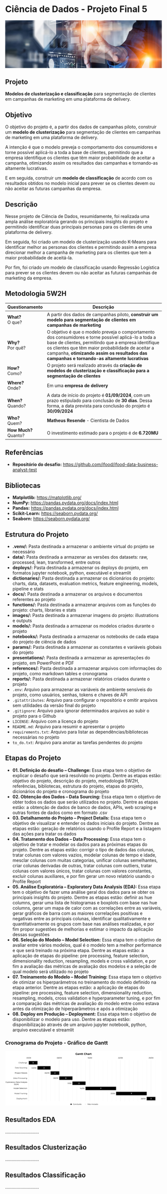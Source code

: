 # Ciência de Dados - Projeto Final 5

![Wallpaper](images/wallpaper.png)

## Projeto
**Modelos de clusterização e classificação** para segmentação de clientes em campanhas de marketing em uma plataforma de delivery.


## Objetivo
O objetivo do projeto é, a partir dos dados de campanhas piloto, construir um **modelo de clusterização** para segmentação de clientes em campanhas de marketing em uma plataforma de delivery. <br>

A intenção é que o modelo preveja o comportamento dos consumidores e torne possível aplicá-lo a toda a base de clientes, permitindo que a empresa identifique os clientes que têm maior probabilidade de aceitar a campanha, otimizando assim os resultados das campanhas e tornando-as altamente lucrativas. <br>

E em seguida, construir um **modelo de classificação** de acordo com os resultados obtidos no modelo inicial para prever se os clientes devem ou não aceitar as futuras campanhas da empresa.


## Descrição
Nesse projeto de Ciência de Dados, resumidamente, foi realizada uma ampla análise exploratória gerando os principais insights do projeto e permitindo identificar duas principais personas para os clientes de uma plataforma de delivery. 

Em seguida, foi criado um modelo de clusterização usando K-Means para identificar melhor as personas dos clientes e permitindo assim a empresa direcionar melhor a campanha de marketing para os clientes que tem a maior probabilidade de aceitá-la. 

Por fim, foi criado um modelo de classificação usando Regressão Logística para prever se os clientes devem ou não aceitar as futuras campanhas de marketing da empresa.


## Metodologia 5W2H
| **Questionamento**         | **Descrição**                                                                                                                                             |
|----------------------------|-----------------------------------------------------------------------------------------------------------------------------------------------------------|
| **What?**<br>O que?         | A partir dos dados de campanhas piloto, **construir um modelo para segmentação de clientes em campanhas de marketing**                                      |
| **Why?**<br>Por quê?        | O objetivo é que o modelo preveja o comportamento dos consumidores e torne possível aplicá-lo a toda a base de clientes, permitindo que a empresa identifique os clientes que têm maior probabilidade de aceitar a campanha, **otimizando assim os resultados das campanhas e tornando-as altamente lucrativas** |
| **How?**<br>Como?           | O projeto será realizado através da **criação de modelos de clusterização e classificação para a segmentação de clientes**                                  |
| **Where?**<br>Onde?         | Em uma **empresa de delivery**                                                                                                                            |
| **When?**<br>Quando?        | A data de início do projeto é **01/09/2024**, com um prazo estipulado para conclusão de **30 dias**. Dessa forma, a data prevista para conclusão do projeto é **30/09/2024** |
| **Who?**<br>Quem?           | **Matheus Resende** - Cientista de Dados                                                                                                                   |
| **How Much?**<br>Quanto?    | O investimento estimado para o projeto é de **6.720MU**                                                                                                    |


## Referências
- **Repositório do desafio:** https://github.com/ifood/ifood-data-business-analyst-test


## Bibliotecas
- **Matplotlib:** https://matplotlib.org/
- **NumPy:** https://pandas.pydata.org/docs/index.html
- **Pandas:** https://pandas.pydata.org/docs/index.html
- **Scikit-Learn:** https://seaborn.pydata.org/
- **Seaborn:** https://seaborn.pydata.org/


## Estrutura do Projeto
- **.venv/:** Pasta destinada a armazenar o ambiente virtual do projeto se necessário
- **data/:** Pasta destinada a armazenar as versões dos datasets: raw, processed, lean, transformed, entre outros
- **deploys/:** Pasta destinada a armazenar os deploys do projeto, em formatos jupyter notebook, python, executável e streamlit
- **dictionaries/:** Pasta destinada a armazenar os dicionários do projeto: charts, data, datasets, evaluation metrics, feature engineering, models, pipeline e stats
- **docs/:** Pasta destinada a armazenar os arquivos e documentos referentes ao projeto
- **functions/:** Pasta destinada a armazenar arquivos com as funções do projeto: charts, libraries e stats
- **images/:** Pasta destinada a armazenar imagens do projeto: illustrations e outputs
- **models/:** Pasta destinada a armazenar os modelos criados durante o projeto
- **notebooks/:** Pasta destinada a armazenar os notebooks de cada etapa do projeto de ciência de dados
- **params/:** Pasta destinada a armazenar as constantes e variáveis globais do projeto
- **presentations/:** Pasta destinada a armazenar as apresentações do projeto, em PowerPoint e PDF
- **references/:** Pasta destinada a armazenar arquivos com informações do projeto, como markdown tables e cronograma
- **reports/:** Pasta destinada a armazenar relatórios criados durante o projeto
- `.env`: Arquivo para armazenar as variáveis de ambiente sensíveis do projeto, como usuários, senhas, tokens e chaves de API
- `.gitattributes`: Arquivo para configurar o repositório e omitir arquivos sem utilidades da versão final do projeto
- `.gitignore`: Arquivo para ignorar determinados arquivos ao subir o projeto para o Github
- `LICENSE`: Arquivo com a licença do projeto
- `README.md`: Arquivo para resumir e apresentar o projeto
- `requirements.txt`: Arquivo para listar as dependências/bibliotecas necessárias no projeto
- `to_do.txt`: Arquivo para anotar as tarefas pendentes do projeto


## Etapas do Projeto
- **01. Definição do desafio – Challenge:** Essa etapa tem o objetivo de explicar o desafio que será resolvido no projeto. Dentre as etapas estão: objetivo do projeto, descrição do projeto, metodologia 5W2H, referências, bibliotecas, estrutura do projeto, etapas do projeto, dicionários do projeto e cronograma do projeto
- **02. Obtenção dos Dados – Data Sourcing:** Essa etapa tem o objetivo de obter todos os dados que serão utilizados no projeto. Dentre as etapas estão: a obtenção de dados de banco de dados, APIs, web scraping e outras fontes de dados como em formato .csv
- **03. Detalhamento do Projeto – Project Details:** Essa etapa tem o objetivo de visualizar e entender os dados iniciais do projeto. Dentre as etapas estão: geração de relatórios usando o Profile Report e a listagem das ações para tratar os dados
- **04. Tratamento dos Dados – Data Processing:** Essa etapa tem o objetivo de tratar e modelar os dados para as próximas etapas do projeto. Dentre as etapas estão: corrigir o tipo de dados das colunas, tratar colunas com valores vazios, modelar colunas de tempo e idade, mesclar colunas com muitas categorias, unificar colunas semelhantes, criar colunas derivadas de outras, tratar colunas com outliers, tratar colunas com valores únicos, tratar colunas com valores constantes, excluir colunas auxiliares, e por fim gerar um novo relatório usando o Profile Report
- **05. Análise Exploratória – Exploratory Data Analysis (EDA):** Essa etapa tem o objetivo de fazer uma análise geral dos dados para se obter os principais insights do projeto. Dentre as etapas estão: definir as hue columns, gerar uma lista de histogramas e boxplots com base nas hue columns, gerar um mapa de calor com as correlações entre as variáveis, gerar gráficos de barra com as maiores correlações positivas e negativas entre as principais colunas, identificar qualitativamente e quantitativamente os grupos com base nas análises realizadas, e por fim propor sugestões de melhorias e estimar o impacto da aplicação dessas sugestões
- **06. Seleção do Modelo – Model Selection:** Essa etapa tem o objetivo de avaliar entre vários modelos, qual é o modelo tem a melhor performance e que será treinado na próxima etapa. Dentre as etapas estão: a aplicação de etapas do pipeline: pre processing, feature selection, dimensionality reduction, resampling, models e cross validation, e por fim a avaliação das métricas de avaliação dos modelos e a seleção de qual modelo será utilizado no projeto 
- **07. Treinamento do Modelo – Model Training:** Essa etapa tem o objetivo de otimizar os hiperparâmetros no treinamento do modelo definido na etapa anterior. Dentre as etapas estão: a aplicação de etapas do pipeline: pre processing, feature selection, dimensionality reduction, resampling, models, cross validation e hyperparameter tuning, e por fim a comparação das métricas de avaliação do modelo entre como estava antes da otimização de hiperparâmetros e após a otimização
- **08. Deploy em Produção – Deployment:** Essa etapa tem o objetivo de disponibilizar o modelo para uso. Dentre as etapas estão: disponibilização através de um arquivo jupyter notebook, python, arquivo executável e streamlit


### Cronograma do Projeto - Gráfico de Gantt

![Schedule](images/output_schedule.png)


## Resultados EDA
...........................

## Resultados Clusterização
...........................

## Resultados Classificação
...........................